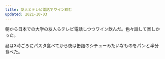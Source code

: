 ```yaml
---
title: 友人とテレビ電話でワイン飲む
updated: 2021-10-03
---
```


朝から日本での大学の友人らテレビ電話しつつワイン飲んだ。色々話して楽しかった。

昼は3時ごろにパスタ食べてから夜は缶詰のシチューみたいなものをパンと半分食べた。
